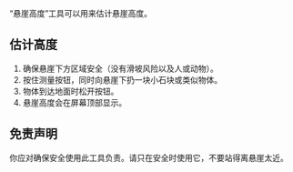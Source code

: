 “悬崖高度”工具可以用来估计悬崖高度。

## 估计高度
1. 确保悬崖下方区域安全（没有滑坡风险以及人或动物）。
2. 按住测量按钮，同时向悬崖下扔一块小石块或类似物体。
3. 物体到达地面时松开按钮。
4. 悬崖高度会在屏幕顶部显示。

## 免责声明
你应对确保安全使用此工具负责。请只在安全时使用它，不要站得离悬崖太近。

